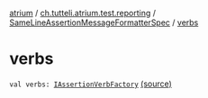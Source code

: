 [atrium](../../index.md) / [ch.tutteli.atrium.test.reporting](../index.md) / [SameLineAssertionMessageFormatterSpec](index.md) / [verbs](.)

# verbs

`val verbs: `[`IAssertionVerbFactory`](../../ch.tutteli.atrium.test/-i-assertion-verb-factory/index.md) [(source)](https://github.com/robstoll/atrium/tree/master/atrium-test/src/main/kotlin/ch/tutteli/atrium/test/reporting/SameLineAssertionMessageFormatterSpec.kt#L17)